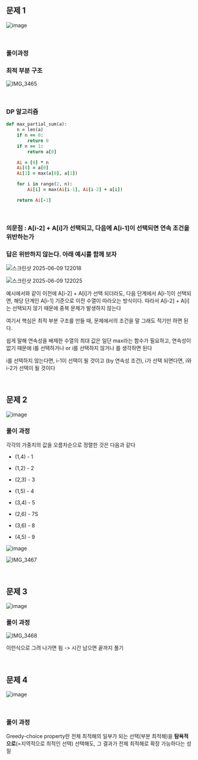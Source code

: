 ## 문제 1 

![image](https://github.com/user-attachments/assets/1189c35e-a07a-47ed-bd21-ca0c66bc24de)

<br/>

### 풀이과정 

### 최적 부분 구조 

![IMG_3465](https://github.com/user-attachments/assets/79f108f1-0d5f-4797-9c9d-f40320d56211)

<br/>

### DP 알고리즘 

```ruby
def max_partial_sum(a):
    n = len(a)
    if n == 0:
        return 0
    if n == 1:
        return a[0]

    Ai = [0] * n
    Ai[0] = a[0]
    Ai[1] = max(a[0], a[1])

    for i in range(2, n):
        Ai[i] = max(Ai[i-1], Ai[i-2] + a[i])

    return Ai[-1]
```

<br/>

### 의문점 : A[i-2] + A[i]가 선택되고, 다음에 A[i-1]이 선택되면 연속 조건을 위반하는가 

### 답은 위반하지 않는다. 아래 예시를 함께 보자 

![스크린샷 2025-06-09 122018](https://github.com/user-attachments/assets/b03fcaa4-533a-4eb4-a39e-1395ef9e07ed)

![스크린샷 2025-06-09 122025](https://github.com/user-attachments/assets/8d9ca562-0e53-4bc0-970a-b5d5169c1f5d)

예시에서와 같이 이전에 A[i-2] + A[i]가 선택 되더라도, 다음 단계에서 A[i-1]이 선택되면, 해당 단계인 A[i-1] 기준으로 이전 수열이 따라오는 방식이다. 따라서 A[i-2] + A[i]는 선택되지 않기 때문에 중복 문제가 발생하지 않는다

여기서 핵심은 최적 부분 구조를 만들 때, 문제에서의 조건을 말 그래도 적기만 하면 된다. 

쉽게 말해 연속성을 배제한 수열의 최대 값은 일단 max라는 함수가 필요하고, 연속성이 없기 때문에 i를 선택하거나 or i를 선택하지 않거나 를 생각하면 된다 

i를 선택하지 않는다면, i-1이 선택이 될 것이고 (by 연속성 조건), i가 선택 되면다면, i와 i-2가 선택이 될 것이다 

<br/>

## 문제 2

![image](https://github.com/user-attachments/assets/16ef4bde-595a-4034-9f5f-0739b624f716)

### 풀이 과정 

각각의 가중치의 값을 오름차순으로 정렬한 것은 다음과 같다 

- (1,4) - 1

- (1,2) - 2

- (2,3) - 3

- (1,5) - 4

- (3,4) - 5

- (2,6) - 7S

- (3,6) - 8

- (4,5) - 9

![image](https://github.com/user-attachments/assets/c09f7c54-27ae-4275-a90f-7abf8878b1ed)

![IMG_3467](https://github.com/user-attachments/assets/3d0dbd9e-9296-487a-9e4e-cb6c92a80b04)

<br/>

## 문제 3 

![image](https://github.com/user-attachments/assets/ce4753a8-1d0c-47a4-ba92-bb35cf403e30)

### 풀이 과정 

![IMG_3468](https://github.com/user-attachments/assets/c3a1e373-be84-4a18-9eca-c40f840c688f)

이런식으로 그려 나가면 됨 -> 시간 남으면 끝까지 풀기 

<br/>

## 문제 4

![image](https://github.com/user-attachments/assets/cda20d13-6c7b-4fc4-a7c7-1483e6a9cc17)

<br/>

### 풀이 과정 

Greedy-choice property란 전체 최적해의 일부가 되는 선택(부분 최적해)을 **탐욕적으로**(=지역적으로 최적인 선택) 선택해도, 그 결과가 전체 최적해로 확장 가능하다는 성질

















































































